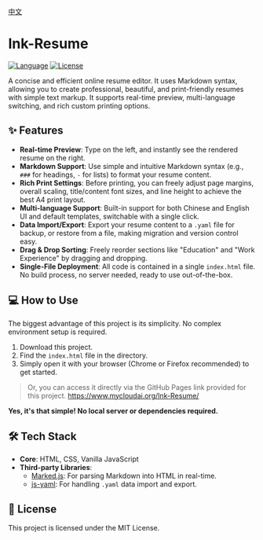 [中文](./README.md)

# Ink-Resume

[![Language](https://img.shields.io/badge/language-HTML%2BCSS%2BJS-orange)](https://shields.io/)
[![License](https://img.shields.io/badge/license-MIT-blue)](https://opensource.org/licenses/MIT)

A concise and efficient online resume editor. It uses Markdown syntax, allowing you to create professional, beautiful, and print-friendly resumes with simple text markup. It supports real-time preview, multi-language switching, and rich custom printing options.

## ✨ Features

*   **Real-time Preview**: Type on the left, and instantly see the rendered resume on the right.
*   **Markdown Support**: Use simple and intuitive Markdown syntax (e.g., `###` for headings, `-` for lists) to format your resume content.
*   **Rich Print Settings**: Before printing, you can freely adjust page margins, overall scaling, title/content font sizes, and line height to achieve the best A4 print layout.
*   **Multi-language Support**: Built-in support for both Chinese and English UI and default templates, switchable with a single click.
*   **Data Import/Export**: Export your resume content to a `.yaml` file for backup, or restore from a file, making migration and version control easy.
*   **Drag & Drop Sorting**: Freely reorder sections like "Education" and "Work Experience" by dragging and dropping.
*   **Single-File Deployment**: All code is contained in a single `index.html` file. No build process, no server needed, ready to use out-of-the-box.

## 💻 How to Use

The biggest advantage of this project is its simplicity. No complex environment setup is required.

1.  Download this project.
2.  Find the `index.html` file in the directory.
3.  Simply open it with your browser (Chrome or Firefox recommended) to get started.

> Or, you can access it directly via the GitHub Pages link provided for this project. https://www.mycloudai.org/Ink-Resume/

**Yes, it's that simple! No local server or dependencies required.**

## 🛠️ Tech Stack

*   **Core**: HTML, CSS, Vanilla JavaScript
*   **Third-party Libraries**:
    *   [Marked.js](https://marked.js.org/): For parsing Markdown into HTML in real-time.
    *   [js-yaml](https://github.com/nodeca/js-yaml): For handling `.yaml` data import and export.

## 📄 License

This project is licensed under the MIT License.